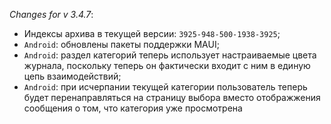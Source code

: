 _Changes for v 3.4.7_:
- Индексы архива в текущей версии: `3925-948-500-1938-3925`;
- `Android`: обновлены пакеты поддержки MAUI;
- `Android`: раздел категорий теперь использует настраиваемые цвета журнала, поскольку теперь он фактически входит с ним в единую цепь взаимодействий;
- `Android`: при исчерпании текущей категории пользователь теперь будет перенаправляться на страницу выбора вместо отображжения сообщения о том, что категория уже просмотрена
